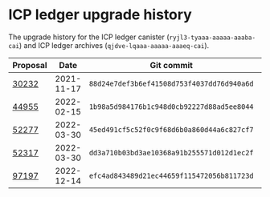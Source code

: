 # ICP ledger upgrade history

The upgrade history for the ICP ledger canister (`ryjl3-tyaaa-aaaaa-aaaba-cai`) and ICP ledger archives (`qjdve-lqaaa-aaaaa-aaaeq-cai`).

| Proposal | Date | Git commit | Wasm |
|----------|------|------------|------|
| [30232](https://dashboard.internetcomputer.org/proposal/30232) | 2021-11-17 | `88d24e7def3b6ef41508d753f4037dd76d940a6d` | n/a |
| [44955](https://dashboard.internetcomputer.org/proposal/44955) | 2022-02-15 | `1b98a5d984176b1c948d0cb92227d88ad5ee8044` | [ledger-archive-node-canister.wasm.gz](https://download.dfinity.systems/ic/1b98a5d984176b1c948d0cb92227d88ad5ee8044/canisters/ledger-archive-node-canister.wasm.gz) |
| [52277](https://dashboard.internetcomputer.org/proposal/52277) | 2022-03-30 | `45ed491cf5c52f0c9f68d6b0a860d44a6c827cf7` | [ledger-canister_notify_method.wasm.gz](https://download.dfinity.systems/ic/45ed491cf5c52f0c9f68d6b0a860d44a6c827cf7/canisters/ledger-canister_notify-method.wasm.gz) |
| [52317](https://dashboard.internetcomputer.org/proposal/52317) | 2022-03-30 | `dd3a710b03bd3ae10368a91b255571d012d1ec2f` | [ledger-canister_notify_method.wasm.gz](https://download.dfinity.systems/ic/dd3a710b03bd3ae10368a91b255571d012d1ec2f/canisters/ledger-canister_notify-method.wasm.gz) |
| [97197](https://dashboard.internetcomputer.org/proposal/97197) | 2022-12-14 | `efc4ad843489d21ec44659f115472056b811723d` | [ledger-canister_notify_method.wasm.gz](https://download.dfinity.systems/ic/efc4ad843489d21ec44659f115472056b811723d/canisters/ledger-canister_notify-method.wasm.gz) |
